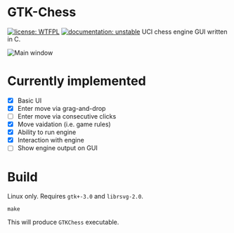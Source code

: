 # GTK-Chess
[![license: WTFPL](https://img.shields.io/badge/license-WTFPL-brightgreen.svg)](http://www.wtfpl.net/about/)
[![documentation: unstable](https://img.shields.io/badge/documentation-unstable-brightgreen)](https://pddshk.github.io/GTK-Chess/)
UCI chess engine GUI written in C.

![Main window](https://github.com/pddshk/GTK-Chess/blob/master/docs/source/main.png?raw=true)

# Currently implemented

- [x] Basic UI
- [x] Enter move via grag-and-drop
- [ ] Enter move via consecutive clicks
- [x] Move vaidation (i.e. game rules)
- [x] Ability to run engine
- [x] Interaction with engine
- [ ] Show engine output on GUI

# Build
Linux only. Requires `gtk+-3.0` and `librsvg-2.0`.

```
make
```

This will produce `GTKChess` executable.
